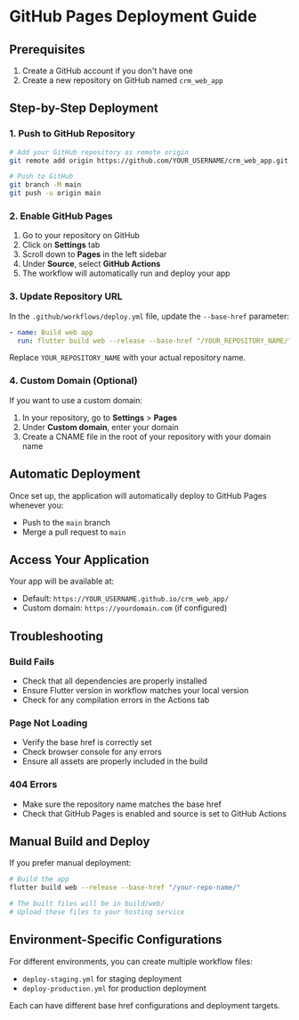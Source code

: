 # GitHub Pages Deployment Guide

## Prerequisites
1. Create a GitHub account if you don't have one
2. Create a new repository on GitHub named `crm_web_app`

## Step-by-Step Deployment

### 1. Push to GitHub Repository

```bash
# Add your GitHub repository as remote origin
git remote add origin https://github.com/YOUR_USERNAME/crm_web_app.git

# Push to GitHub
git branch -M main
git push -u origin main
```

### 2. Enable GitHub Pages

1. Go to your repository on GitHub
2. Click on **Settings** tab
3. Scroll down to **Pages** in the left sidebar
4. Under **Source**, select **GitHub Actions**
5. The workflow will automatically run and deploy your app

### 3. Update Repository URL

In the `.github/workflows/deploy.yml` file, update the `--base-href` parameter:

```yaml
- name: Build web app
  run: flutter build web --release --base-href "/YOUR_REPOSITORY_NAME/"
```

Replace `YOUR_REPOSITORY_NAME` with your actual repository name.

### 4. Custom Domain (Optional)

If you want to use a custom domain:

1. In your repository, go to **Settings** > **Pages**
2. Under **Custom domain**, enter your domain
3. Create a CNAME file in the root of your repository with your domain name

## Automatic Deployment

Once set up, the application will automatically deploy to GitHub Pages whenever you:
- Push to the `main` branch
- Merge a pull request to `main`

## Access Your Application

Your app will be available at:
- Default: `https://YOUR_USERNAME.github.io/crm_web_app/`
- Custom domain: `https://yourdomain.com` (if configured)

## Troubleshooting

### Build Fails
- Check that all dependencies are properly installed
- Ensure Flutter version in workflow matches your local version
- Check for any compilation errors in the Actions tab

### Page Not Loading
- Verify the base href is correctly set
- Check browser console for any errors
- Ensure all assets are properly included in the build

### 404 Errors
- Make sure the repository name matches the base href
- Check that GitHub Pages is enabled and source is set to GitHub Actions

## Manual Build and Deploy

If you prefer manual deployment:

```bash
# Build the app
flutter build web --release --base-href "/your-repo-name/"

# The built files will be in build/web/
# Upload these files to your hosting service
```

## Environment-Specific Configurations

For different environments, you can create multiple workflow files:
- `deploy-staging.yml` for staging deployment
- `deploy-production.yml` for production deployment

Each can have different base href configurations and deployment targets.
